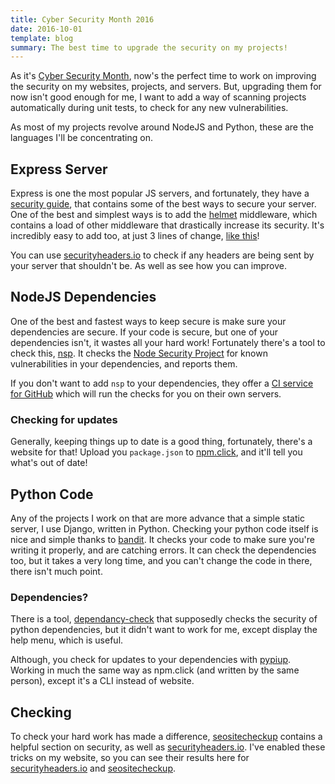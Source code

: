 ```yaml
---
title: Cyber Security Month 2016
date: 2016-10-01
template: blog
summary: The best time to upgrade the security on my projects!
---
```


As it's [Cyber Security Month](https://cybersecuritymonth.eu/), now's the perfect time to work on improving the security on my websites, projects, and servers. But, upgrading them for now isn't good enough for me, I want to add a way of scanning projects automatically during unit tests, to check for any new vulnerabilities.

As most of my projects revolve around NodeJS and Python, these are the languages I'll be concentrating on.

## Express Server
Express is one the most popular JS servers, and fortunately, they have a [security guide](http://expressjs.com/en/advanced/best-practice-security.html), that contains some of the best ways to secure your server. One of the best and simplest ways is to add the [helmet](https://www.npmjs.com/package/helmet) middleware, which contains a load of other middleware that drastically increase its security. It's incredibly easy to add too, at just 3 lines of change, [like this](https://github.com/RealOrangeOne/host-container/commit/90adfd04aed2f2065d803623c297dc1a8ae71632)!

You can use [securityheaders.io](http://securityheaders.io/) to check if any headers are being sent by your server that shouldn't be. As well as see how you can improve.

## NodeJS Dependencies
One of the best and fastest ways to keep secure is make sure your dependencies are secure. If your code is secure, but one of your dependencies isn't, it wastes all your hard work! Fortunately there's a tool to check this, [nsp](https://www.npmjs.com/package/nsp). It checks the [Node Security Project](https://nodesecurity.io/) for known vulnerabilities in your dependencies, and reports them.

If you don't want to add `nsp` to your dependencies, they offer a [CI service for GitHub](https://nodesecurity.io/#pricing) which will run the checks for you on their own servers.

### Checking for updates
Generally, keeping things up to date is a good thing, fortunately, there's a website for that! Upload you `package.json` to [npm.click](http://npm.click/), and it'll tell you what's out of date!

## Python Code
Any of the projects I work on that are more advance that a simple static server, I use Django, written in Python. Checking your python code itself is nice and simple thanks to [bandit](https://github.com/openstack/bandit). It checks your code to make sure you're writing it properly, and are catching errors. It can check the dependencies too, but it takes a very long time, and you can't change the code in there, there isn't much point.

### Dependencies?
There is a tool, [dependancy-check](https://pypi.python.org/pypi/dependency-check/) that supposedly checks the security of python dependencies, but it didn't want to work for me, except display the help menu, which is useful.

Although, you check for updates to your dependencies with [pypiup](https://pypi.python.org/pypi/pypiup/). Working in much the same way as npm.click (and written by the same person), except it's a CLI instead of website.

## Checking
To check your hard work has made a difference, [seositecheckup](http://seositecheckup.com/) contains a helpful section on security, as well as [securityheaders.io](http://securityheaders.io/). I've enabled these tricks on my website, so you can see their results here for [securityheaders.io](https://securityheaders.io/?q=https%3A%2F%2Ftheorangeone.net&followRedirects=on) and [seositecheckup](http://seositecheckup.com/seo-audit/theorangeone.net).
